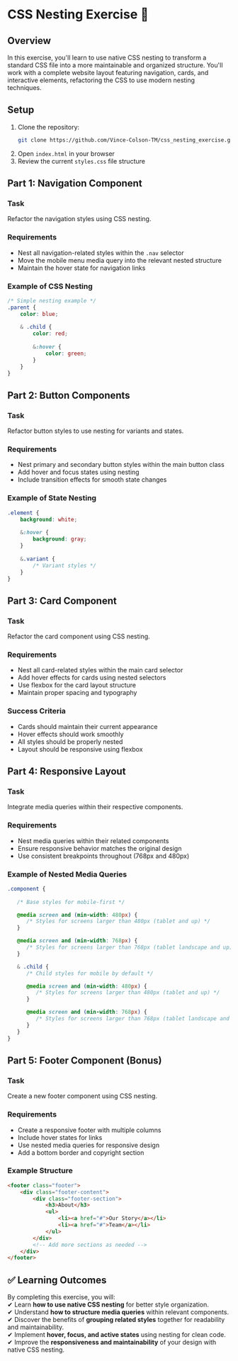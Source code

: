 # CSS Nesting Exercise 🌱

## Overview
In this exercise, you'll learn to use native CSS nesting to transform a standard CSS file into a more maintainable and organized structure. You'll work with a complete website layout featuring navigation, cards, and interactive elements, refactoring the CSS to use modern nesting techniques.

## Setup
1. Clone the repository:
   ```sh
   git clone https://github.com/Vince-Colson-TM/css_nesting_exercise.git
   ```
2. Open `index.html` in your browser
3. Review the current `styles.css` file structure

## Part 1: Navigation Component
### Task
Refactor the navigation styles using CSS nesting.

### Requirements
- Nest all navigation-related styles within the `.nav` selector
- Move the mobile menu media query into the relevant nested structure
- Maintain the hover state for navigation links

### Example of CSS Nesting
```css
/* Simple nesting example */
.parent {
    color: blue;
    
    & .child {
        color: red;
        
        &:hover {
            color: green;
        }
    }
}
```

## Part 2: Button Components
### Task
Refactor button styles to use nesting for variants and states.

### Requirements
- Nest primary and secondary button styles within the main button class
- Add hover and focus states using nesting
- Include transition effects for smooth state changes

### Example of State Nesting
```css
.element {
    background: white;
    
    &:hover {
        background: gray;
    }
    
    &.variant {
        /* Variant styles */
    }
}
```

## Part 3: Card Component
### Task
Refactor the card component using CSS nesting.

### Requirements
- Nest all card-related styles within the main card selector
- Add hover effects for cards using nested selectors
- Use flexbox for the card layout structure
- Maintain proper spacing and typography

### Success Criteria
- Cards should maintain their current appearance
- Hover effects should work smoothly
- All styles should be properly nested
- Layout should be responsive using flexbox

## Part 4: Responsive Layout
### Task
Integrate media queries within their respective components.

### Requirements
- Nest media queries within their related components
- Ensure responsive behavior matches the original design
- Use consistent breakpoints throughout (768px and 480px)

### Example of Nested Media Queries
```css
.component {
   
   /* Base styles for mobile-first */

   @media screen and (min-width: 480px) {
      /* Styles for screens larger than 480px (tablet and up) */
   }

   @media screen and (min-width: 768px) {
      /* Styles for screens larger than 768px (tablet landscape and up) */
   }

   & .child {
      /* Child styles for mobile by default */

      @media screen and (min-width: 480px) {
         /* Styles for screens larger than 480px (tablet and up) */
      }

      @media screen and (min-width: 768px) {
         /* Styles for screens larger than 768px (tablet landscape and up) */
      }
   }
}
```

## Part 5: Footer Component (Bonus)
### Task
Create a new footer component using CSS nesting.

### Requirements
- Create a responsive footer with multiple columns
- Include hover states for links
- Use nested media queries for responsive design
- Add a bottom border and copyright section

### Example Structure
```html
<footer class="footer">
    <div class="footer-content">
        <div class="footer-section">
            <h3>About</h3>
            <ul>
                <li><a href="#">Our Story</a></li>
                <li><a href="#">Team</a></li>
            </ul>
        </div>
        <!-- Add more sections as needed -->
    </div>
</footer>
```

## ✅ Learning Outcomes
By completing this exercise, you will:  
✔ Learn **how to use native CSS nesting** for better style organization.  
✔ Understand **how to structure media queries** within relevant components.  
✔ Discover the benefits of **grouping related styles** together for readability and maintainability.  
✔ Implement **hover, focus, and active states** using nesting for clean code.  
✔ Improve the **responsiveness and maintainability** of your design with native CSS nesting. 

